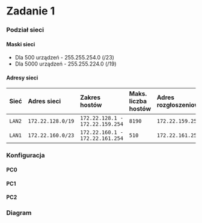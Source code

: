 # Zadanie 1
### Podział sieci
#### Maski sieci
* Dla 500 urządzeń - 255.255.254.0 (/23)
* Dla 5000 urządzeń - 255.255.224.0 (/19)
#### Adresy sieci
  | Sieć | Adres sieci | Zakres hostów | Maks. liczba hostów | Adres rozgłoszeniowy |
  | ----- |:------------- |:-------------| :-------------|:-------------|
  | ``LAN2`` |   ``172.22.128.0/19``    | ``172.22.128.1 - 172.22.159.254 `` | ``8190`` | ``172.22.159.255`` |
  | ``LAN1`` |   ``172.22.160.0/23``    | ``172.22.160.1 - 172.22.161.254 `` | ``510`` | ``172.22.161.255`` |

### Konfiguracja
#### PC0


#### PC1


#### PC2


### Diagram
